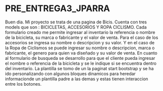 # PRE_ENTREGA3_JPARRA

Buen dia. Mi proyecto se trata de una pagina de Bicis. Cuenta con tres models que son : BICICLETAS, ACCESORIOS Y ROPA CICLISMO.
Cada formulario creado me permite ingresar al inventario la referencia o nombre de la bicicleta, su marca o fabricante y el valor de venta.
Para el caso de los accesorios se ingresa su nombre o descripcion y su valor.
Y en el caso de la Ropa de Ciclismos se puede ingresar su nombre o descripcion, marca o fabricante, el genero para quien va diseñado y su valor de venta.
En cuanto al formulario de busqueda se desarrollo para que el cliente pueda ingresar el nombre o referencia de la bicicleta y se le indique si se encuentra dentro del inventario.
La plantilla se tomo de un la paginat start bootstrap y se ha ido personalizando con algunos bloques dinamicos para heredar informacionde un plantilla padre a las demas y estas tienen interaccion entre los botones.
